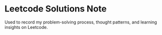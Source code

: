# Leetcode Solutions Note
Used to record my problem-solving process, thought patterns, and learning insights on Leetcode.